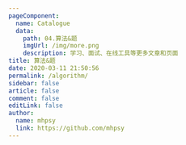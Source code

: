 ```yaml
---
pageComponent: 
  name: Catalogue
  data: 
    path: 04.算法&题
    imgUrl: /img/more.png
    description: 学习、面试、在线工具等更多文章和页面
title: 算法&题
date: 2020-03-11 21:50:56
permalink: /algorithm/
sidebar: false
article: false
comment: false
editLink: false
author: 
  name: mhpsy
  link: https://github.com/mhpsy
---
```

